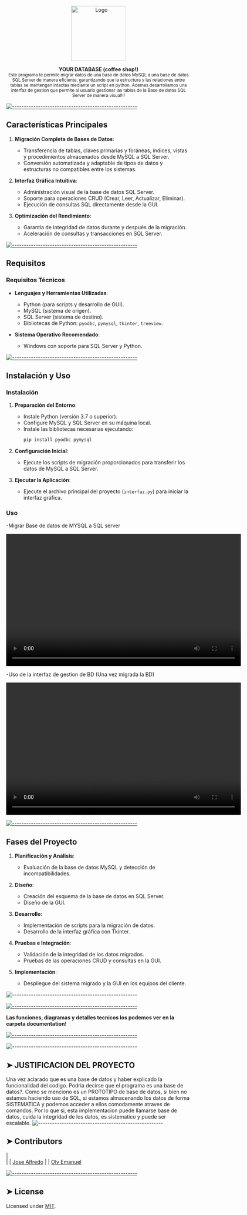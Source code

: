 <!-- ⚠️ This README has been generated from the file(s) "blueprint.md" ⚠️--><p align="center">
    
  <img src="https://raw.githubusercontent.com/andreasbm/readme/master/assets/logo-shadow.png" alt="Logo" width="150" height="150" />
  
  


<p align="center">
  <b>YOUR DATABASE (coffee shop!) </b></br>
  <sub>Este programa te permite migrar datos de una base de datos MySQL a una base de datos SQL Server de manera eficiente, garantizando que la estructura y las relaciones entre tablas se mantengan intactas mediante un script en python. Ademas desarrollamos una interfaz de gestion que permite al usuario gestionar las tablas de la Base de datos SQL Server de manera visual!!!   <sub>

[![-----------------------------------------------------](https://raw.githubusercontent.com/andreasbm/readme/master/assets/lines/colored.png)](#installation)

## Características Principales

1. **Migración Completa de Bases de Datos**:
   - Transferencia de tablas, claves primarias y foráneas, índices, vistas y procedimientos almacenados desde MySQL a SQL Server.
   - Conversión automatizada y adaptable de tipos de datos y estructuras no compatibles entre los sistemas.

2. **Interfaz Gráfica Intuitiva**:
   - Administración visual de la base de datos SQL Server.
   - Soporte para operaciones CRUD (Crear, Leer, Actualizar, Eliminar).
   - Ejecución de consultas SQL directamente desde la GUI.

3. **Optimización del Rendimiento**:
   - Garantía de integridad de datos durante y después de la migración.
   - Aceleración de consultas y transacciones en SQL Server.
   
[![-----------------------------------------------------](https://raw.githubusercontent.com/andreasbm/readme/master/assets/lines/colored.png)](#getting-started-quick)

## Requisitos

### Requisitos Técnicos

- **Lenguajes y Herramientas Utilizadas**:
  - Python (para scripts y desarrollo de GUI).
  - MySQL (sistema de origen).
  - SQL Server (sistema de destino).
  - Bibliotecas de Python: `pyodbc`, `pymysql`, `tkinter`, `treeview`.

- **Sistema Operativo Recomendado**:
  - Windows con soporte para SQL Server y Python.
  
[![-----------------------------------------------------](https://raw.githubusercontent.com/andreasbm/readme/master/assets/lines/colored.png)](#getting-started-quick)
## Instalación y Uso

### Instalación

1. **Preparación del Entorno**:
   - Instale Python (versión 3.7 o superior).
   - Configure MySQL y SQL Server en su máquina local.
   - Instale las bibliotecas necesarias ejecutando:
     ```bash
     pip install pyodbc pymysql
     ```

2. **Configuración Inicial**:
   - Ejecute los scripts de migración proporcionados para transferir los datos de MySQL a SQL Server.

3. **Ejecutar la Aplicación**:
   - Ejecute el archivo principal del proyecto (`interfaz.py`) para iniciar la interfaz gráfica.

### Uso
-Migrar Base de datos de MYSQL a SQL server

<video width="640" height="360" controls>
  <source src="Tutorial_de_migración.mp4" type="video/mp4">
  Tu navegador no soporta el elemento de video.
</video>

-Uso de la interfaz de gestion de BD (Una vez migrada la BD)

<video width="640" height="360" controls>
  <source src="Tutorial_uso_de_la_interfaz.mp4" type="video/mp4">
  Tu navegador no soporta el elemento de video.
</video>

[![-----------------------------------------------------](https://raw.githubusercontent.com/andreasbm/readme/master/assets/lines/colored.png)](#getting-started-quick)


## Fases del Proyecto

1. **Planificación y Análisis**:
   - Evaluación de la base de datos MySQL y detección de incompatibilidades.

2. **Diseño**:
   - Creación del esquema de la base de datos en SQL Server.
   - Diseño de la GUI.

3. **Desarrollo**:
   - Implementación de scripts para la migración de datos.
   - Desarrollo de la interfaz gráfica con Tkinter.

4. **Pruebas e Integración**:
   - Validación de la integridad de los datos migrados.
   - Pruebas de las operaciones CRUD y consultas en la GUI.

5. **Implementación**:
   - Despliegue del sistema migrado y la GUI en los equipos del cliente.




![-----------------------------------------------------](https://raw.githubusercontent.com/andreasbm/readme/master/assets/lines/dark.png)


[![-----------------------------------------------------](https://raw.githubusercontent.com/andreasbm/readme/master/assets/lines/colored.png)](#contributors)



**Las funciones, diagramas y detalles tecnicos los podemos ver en la carpeta documentation**!

[![-----------------------------------------------------](https://raw.githubusercontent.com/andreasbm/readme/master/assets/lines/colored.png)](#contributors)

![-----------------------------------------------------](https://raw.githubusercontent.com/andreasbm/readme/master/assets/lines/dark.png)

## ➤ JUSTIFICACION DEL PROYECTO
Una vez aclarado que es una base de datos y haber explicado la funcionalidad del codigo. Podria decirse que el programa es una base de datos?. Como se menciono es un PROTOTIPO de base de datos, si bien no estamos haciendo uso de SQL, si estamos almacenando los datos de forma SISTEMATICA y podemos acceder a ellos comodamente atraves de comandos. Por lo que si, esta implementacion puede llamarse base de datos, cuida la integridad de los datos, es sistematico y puede ser escalable. 
![-----------------------------------------------------](https://raw.githubusercontent.com/andreasbm/readme/master/assets/lines/dark.png)

## ➤ Contributors
	

|  
                                                            |
| [Jose Alfredo](https://github.com/AlfredoZC)           |
| [Oly Emanuel](https://github.com/OlyEmanuel)                                                         


[![-----------------------------------------------------](https://raw.githubusercontent.com/andreasbm/readme/master/assets/lines/colored.png)](#license)

## ➤ License
	
Licensed under [MIT](https://opensource.org/licenses/MIT).